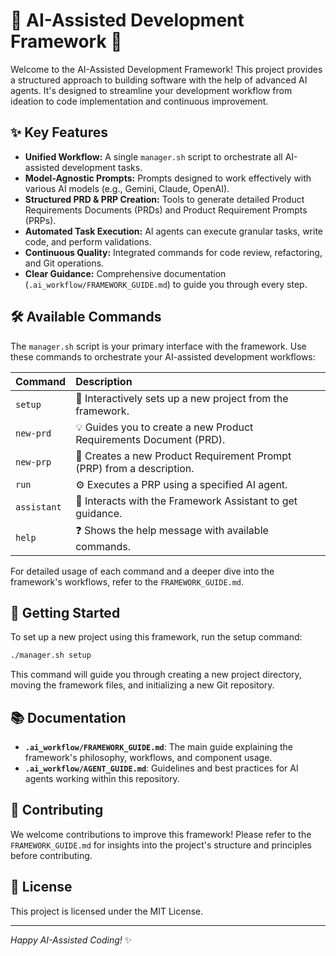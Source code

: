 # 🚀 AI-Assisted Development Framework 🚀

Welcome to the AI-Assisted Development Framework! This project provides a structured approach to building software with the help of advanced AI agents. It's designed to streamline your development workflow from ideation to code implementation and continuous improvement.

## ✨ Key Features

-   **Unified Workflow:** A single `manager.sh` script to orchestrate all AI-assisted development tasks.
-   **Model-Agnostic Prompts:** Prompts designed to work effectively with various AI models (e.g., Gemini, Claude, OpenAI).
-   **Structured PRD & PRP Creation:** Tools to generate detailed Product Requirements Documents (PRDs) and Product Requirement Prompts (PRPs).
-   **Automated Task Execution:** AI agents can execute granular tasks, write code, and perform validations.
-   **Continuous Quality:** Integrated commands for code review, refactoring, and Git operations.
-   **Clear Guidance:** Comprehensive documentation (`.ai_workflow/FRAMEWORK_GUIDE.md`) to guide you through every step.

## 🛠️ Available Commands

The `manager.sh` script is your primary interface with the framework. Use these commands to orchestrate your AI-assisted development workflows:

| Command             | Description                                                                 |
| :------------------ | :-------------------------------------------------------------------------- |
| `setup`             | 🚀 Interactively sets up a new project from the framework.                  |
| `new-prd`           | 💡 Guides you to create a new Product Requirements Document (PRD).          |
| `new-prp`           | 📝 Creates a new Product Requirement Prompt (PRP) from a description.       |
| `run`               | ⚙️ Executes a PRP using a specified AI agent.                               |
| `assistant`         | 🧠 Interacts with the Framework Assistant to get guidance.                  |
| `help`              | ❓ Shows the help message with available commands.                          |

For detailed usage of each command and a deeper dive into the framework's workflows, refer to the `FRAMEWORK_GUIDE.md`.

## 🚀 Getting Started

To set up a new project using this framework, run the setup command:

```bash
./manager.sh setup
```

This command will guide you through creating a new project directory, moving the framework files, and initializing a new Git repository.

## 📚 Documentation

-   **`.ai_workflow/FRAMEWORK_GUIDE.md`**: The main guide explaining the framework's philosophy, workflows, and component usage.
-   **`.ai_workflow/AGENT_GUIDE.md`**: Guidelines and best practices for AI agents working within this repository.

## 🤝 Contributing

We welcome contributions to improve this framework! Please refer to the `FRAMEWORK_GUIDE.md` for insights into the project's structure and principles before contributing.

## 📄 License

This project is licensed under the MIT License.

---

_Happy AI-Assisted Coding!_ ✨
